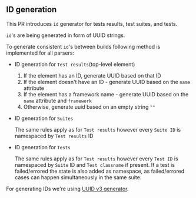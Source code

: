 ## ID generation

This PR introduces `id` generator for tests results, test suites, and tests.

`id`'s are being generated in form of UUID strings.

To generate consistent `id`'s between builds following method is implemented for all parsers:

- ID generation for `Test results`(top-level element)

  1. If the element has an ID, generate UUID based on that ID
  2. If the element doesn't have an ID - generate UUID based on the `name` attribute
  3. If the element has a framework name - generate UUID based on the `name` attribute and `framework`
  4. Otherwise, generate uuid based on an empty string `""`

- ID generation for `Suites`

  The same rules apply as for `Test results` however every `Suite ID` is namespaced by `Test results` ID

- ID generation for `Tests`

  The same rules apply as for `Test results` however every `Test ID` is namespaced by `Suite` ID and `Test classname` if present.
  If a test is failed/errored the state is also added as namespace, as failed/errored cases can happen simultaneously in the same suite.

For generating IDs we're using [UUID v3 generator](https://pkg.go.dev/github.com/google/uuid#NewMD5).